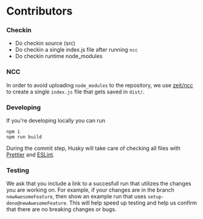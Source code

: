 # Contributors

### Checkin

- Do checkin source (src)
- Do checkin a single index.js file after running `ncc`
- Do checkin runtime node_modules

### NCC

In order to avoid uploading `node_modules` to the repository, we use
[zeit/ncc](https://github.com/zeit/ncc) to create a single `index.js` file that
gets saved in `dist/`.

### Developing

If you're developing locally you can run

```
npm i
npm run build
```

During the commit step, Husky will take care of checking all files with
[Prettier](https://prettier.io) and [ESLint](https://eslint.org).

### Testing

We ask that you include a link to a succesfull run that utilizes the changes you
are working on. For example, if your changes are in the branch
`newAwesomeFeature`, then show an example run that uses
`setup-deno@newAwesomeFeature`. This will help speed up testing and help us
confirm that there are no breaking changes or bugs.
